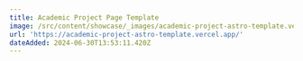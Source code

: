 ```yaml
---
title: Academic Project Page Template
image: /src/content/showcase/_images/academic-project-astro-template.vercel.app.webp
url: 'https://academic-project-astro-template.vercel.app/'
dateAdded: 2024-06-30T13:53:11.420Z
---
```


